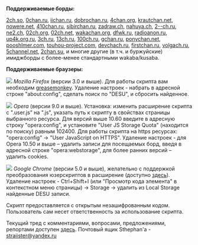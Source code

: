﻿**Поддерживаемые борды:**

[2ch.so][1], [0chan.ru][2], [iichan.ru][3], [dobrochan.ru][4], [4chan.org][5],
[krautchan.net][6], [nowere.net][7], [410chan.ru][8], [sibirchan.ru][9],
[zadraw.ch][10], [nahuya.ch][11], [2--ch.ru][12], [ne2.ch][13],
[02ch.org][14], [02ch.net][15], [wakachan.org][16], [dfwk.ru][17],
[radioanon.ru][18], [up4k.org.ru][19], [3ch.ru][20], [13ch.ru][21],
[100ch.ru][22], [gchan.ru][23], [ponychan.net][24], [pooshlmer.com][25],
[touhou-project.com][26], [devchach.ru][27], [firstchan.ru][28],
[volgach.ru][29], [5channel.net][30], [2chan.su][31], и многие другие (в т.ч.
и буржуйские) имиджборды с более-менее стандартными wakaba/kusaba.

**Поддерживаемые браузеры:**

![][32] _Mozilla Firefox_ (версии 3.0 и выше). Для работы скрипта вам
необходим [greasemonkey][33]. Удаление настроек - набрать в адресной строке
"about:config", сделать поиск по "DESU", и сбросить найденное.

![][34] _Opera_ (версии 9.0 и выше). Установка: изменить расширение скрипта с
".user.js" на ".js", указать путь к скрипту в свойствах страницы выбранного
ресурса. Для версий выше 10.60 введите в адресную строку  "opera:config", и
установите "User JS Storage Quota" (находится по поиску) равным 102400. Для
работы скрипта на https ресурсах: "opera:config" -> "User JavaScript on
HTTPS". Удаление настроек - для Opera 10.50 и выше – удалить записи для
посещаемых борд, введя в адресной строке "opera:webstorage", для более ранних
версий – удалить cookies.

![][35] _Google Chrome_ (версии 5.0 и выше), желательно с поддержкой
преобразования юзерскриптов в расширение (доступно [здесь][36]). Удаление
настроек - Ctrl+Shift+I (или "Просмотр кода элемента" в контекстном меню
страницы) -> Storage -> удалить из Local Storage найденные DESU записи.

Скрипт предоставляется с открытым незашифрованным кодом. Пользователь сам
несет ответственность за использование скрипта.

Текущий тред с комментариями, вопросами, предложениями, репортами доступен
[здесь][37]. Почтовый ящик Sthephan'а - [straiister@yandex.ru][38]

   [1]: http://2ch.so/b
   [2]: http://0chan.ru/b
   [3]: http://iichan.ru/b
   [4]: http://dobrochan.ru/b
   [5]: http://4chan.org/b
   [6]: http://krautchan.net/int
   [7]: http://nowere.net/b
   [8]: http://410chan.ru/b
   [9]: http://sibirchan.ru/b
   [10]: http://zadraw.ch/b
   [11]: http://nahuya.ch/b
   [12]: http://2--ch.ru/b
   [13]: https://ne2.ch/b
   [14]: http://02ch.org/b
   [15]: http://02ch.net/b
   [16]: http://wakachan.org/unyl/
   [17]: http://chuck.dfwk.ru/df/
   [18]: http://vip.radioanon.ru/b/
   [19]: http://up4k.org.ru/u/
   [20]: http://3ch.ru/z
   [21]: http://13ch.ru/b
   [22]: http://100ch.ru/b
   [23]: http://gchan.ru/b
   [24]: http://ponychan.net/chan/pony
   [25]: http://pooshlmer.com
   [26]: http://www.touhou-project.com/th/
   [27]: http://devchach.ru/b
   [28]: http://firstchan.ru/b
   [29]: http://volgach.ru/b
   [30]: http://5channel.net/b
   [31]: http://2chan.su/b
   [32]: http://www.freedollchan.org/_/rsrc/1292779097376/scripts/Firefox_icn.png?height=17&width=17
   [33]: http://www.greasespot.net/
   [34]: http://www.freedollchan.org/_/rsrc/1292779097377/scripts/Opera_icn.png?height=17&width=17
   [35]: http://www.freedollchan.org/_/rsrc/1292779097369/scripts/Chrome_icn%20-%20%D0%BA%D0%BE%D0%BF%D0%B8%D1%8F.png?height=17&width=17
   [36]: http://www.google.com/chrome/eula.html?extra=betachannel
   [37]: http://iichan.ru/b/res/1812815.html
   [38]: mailto:straiister@yandex.ru
